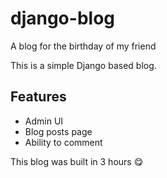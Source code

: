 # django-blog
A blog for the birthday of my friend 

This is a simple Django based blog.

## Features
- Admin UI
- Blog posts page
- Ability to comment

This blog was built in 3 hours 😋
